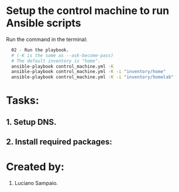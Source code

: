 # Setup the control machine to run Ansible scripts

Run the command in the terminal:
```bash
  02 - Run the playbook.
  # (-K is the same as --ask-become-pass)
  # The default inventory is "home".
  ansible-playbook control_machine.yml -K
  ansible-playbook control_machine.yml -K -i "inventory/home"
  ansible-playbook control_machine.yml -K -i "inventory/homelab"
```

# Tasks:

## 1. Setup DNS.

## 2. Install required packages:

# Created by:

1. Luciano Sampaio.
